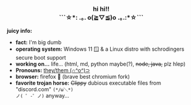 <h3 align="center"> hi hi!!<br> ```☆*: .｡. o(≧▽≦)o .｡.:*☆``` <br/></h3>

**juicy info:**
- **fact:** I'm big dumb
- **operating system:** Windows 11 🪟 & a Linux distro with schrodingers secure boot support
- **working on...** life... (html, md, python maybe(?), ~~node, java,~~ plz hlep) <br>
- **Pronouns:**  [they/them (∩^o^)⊃](en.pronouns.page/u/Novationo)
- **browser:** firefox 🦊 (brave best chromium fork)
- **favorite trojan horse:** ~~Clippy~~ dubious executable files from "discord.com" ```(*/ω＼*)```<br>
```ノ( ゜-゜ノ)``` anyway...
